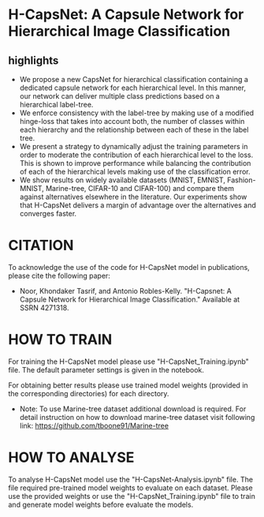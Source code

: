 # H-CapsNet: A Capsule Network for Hierarchical Image Classification #

## highlights ##
* We propose a new CapsNet for hierarchical classification containing a dedicated capsule network for each hierarchical level. In this manner, our network can deliver multiple class predictions based on a hierarchical label-tree.
* We enforce consistency with the label-tree by making use of a modified hinge-loss that takes into account both, the number of classes within each hierarchy and the relationship between each of these in the label tree. 
*  We present a strategy to dynamically adjust the training parameters in order to moderate the contribution of each hierarchical level to the loss. This is shown to improve performance while balancing the contribution of each of the hierarchical levels making use of the classification error. 
* We show results on widely available datasets (MNIST, EMNIST, Fashion-MNIST, Marine-tree, CIFAR-10 and CIFAR-100) and compare them against alternatives elsewhere in the literature. Our experiments show that H-CapsNet delivers a margin of advantage over the alternatives and converges faster.

# CITATION
To acknowledge the use of the code for H-CapsNet model in publications, please cite the following paper:
- Noor, Khondaker Tasrif, and Antonio Robles-Kelly. "H-Capsnet: A Capsule Network for Hierarchical Image Classification." Available at SSRN 4271318.

# HOW TO TRAIN
For training the H-CapsNet model please use "H-CapsNet_Training.ipynb" file. The default parameter settings is given in the notebook.

For obtaining better results please use trained model weights (provided in the corresponding directories) for each directory.

* Note: To use Marine-tree dataset additional download is required. For detail instruction on how to download marine-tree dataset visit following link:
https://github.com/tboone91/Marine-tree

# HOW TO ANALYSE
To analyse H-CapsNet model use the "H-CapsNet-Analysis.ipynb" file. The file required pre-trained model weights to evaluate on each dataset. Please use the provided weights or use the "H-CapsNet_Training.ipynb" file to train and generate model weights before evaluate the models.